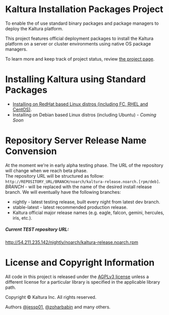 # Kaltura Installation Packages Project
To enable the of use standard binary packages and package managers to deploy the Kaltura platform.

This project features official deployment packages to install the Kaltura platform on a server or cluster environments using native OS package managers.

To learn more and keep track of project status, review [the project page](http://kaltura.github.io/platform-install-packages/).


# Installing Kaltura using Standard Packages
* [Installing on RedHat based Linux distros (including FC, RHEL and CentOS)](https://github.com/kaltura/platform-install-packages/blob/master/doc/install-kaltura-redhat-based.md).
* Installing on Debian based Linux distros (including Ubuntu) - *Coming Soon*


# Repository Server Release Name Convension
At the moment we're in early alpha testing phase. The URL of the repository will change when we reach beta phase.    
The repository URL will be structured as follow:    
`http://REPOSITORY_URL/BRANCH/noarch/kaltura-release.noarch.[rpm/deb]`.    
*BRANCH* - will be replaced with the name of the desired install release branch. We will eventually have the following branches:
* nightly - latest testing release, built every night from latest dev branch.
* stable-latest - latest recommended production release.
* Kaltura official major release names (e.g. eagle, falcon, gemini, hercules, iris, etc.).

##### Current TEST repository URL:
http://54.211.235.142/nightly/noarch/kaltura-release.noarch.rpm



# License and Copyright Information
All code in this project is released under the [AGPLv3 license](http://www.gnu.org/licenses/agpl-3.0.html) unless a different license for a particular library is specified in the applicable library path. 

Copyright © Kaltura Inc. All rights reserved.

Authors [@jessp01](https://github.com/jessp01), [@zoharbabin](https://github.com/zoharbabin) and many others.
